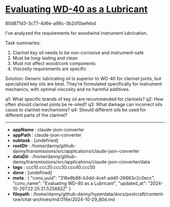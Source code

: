 # [Evaluating WD-40 as a Lubricant](https://claude.ai/chat/316e8b86-b3dd-4cef-add0-26663c2c0ecc)

80d871d3-3c77-4d6e-a98c-3b2d10aefebd

 I've analyzed the requirements for woodwind instrument lubrication.

Task summaries:
1. Clarinet key oil needs to be non-corrosive and instrument-safe
2. Must be long-lasting and clean
3. Must not affect wood/cork components
4. Viscosity requirements are specific

Solution: Generic lubricating oil is superior to WD-40 for clarinet joints, but specialized key oils are best. They're formulated specifically for instrument mechanics, with optimal viscosity and no harmful additives.

q1: What specific brands of key oil are recommended for clarinets?
q2: How often should clarinet joints be re-oiled?
q3: What damage can incorrect oils cause to clarinet mechanisms?
q4: Should different oils be used for different parts of the clarinet?

---

* **appName** : claude-json-converter
* **appPath** : claude-json-converter
* **subtask** : [undefined]
* **rootDir** : /home/danny/github-danny/transmissions/src/applications/claude-json-converter
* **dataDir** : /home/danny/github-danny/transmissions/src/applications/claude-json-converter/data
* **tags** : ccc10.ccc20.ccc30.ccc40.ccc50
* **done** : [undefined]
* **meta** : {
  "conv_uuid": "316e8b86-b3dd-4cef-add0-26663c2c0ecc",
  "conv_name": "Evaluating WD-40 as a Lubricant",
  "updated_at": "2024-10-29T22:25:21.525682Z"
}
* **filepath** : /home/danny/github-danny/hyperdata/docs/postcraft/content-raw/chat-archives/md/316e/2024-10-29_80d.md